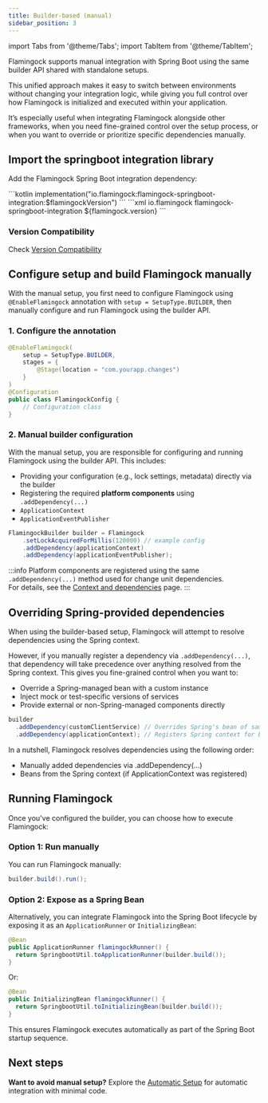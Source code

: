 ```yaml
---
title: Builder-based (manual)
sidebar_position: 3
---
```


import Tabs from '@theme/Tabs';
import TabItem from '@theme/TabItem';

Flamingock supports manual integration with Spring Boot using the same builder API shared with standalone setups. 

This unified approach makes it easy to switch between environments without changing your integration logic, while giving you full control over how Flamingock is initialized and executed within your application.

It’s especially useful when integrating Flamingock alongside other frameworks, when you need fine-grained control over the setup process, or when you want to override or prioritize specific dependencies manually.


## Import the springboot integration library

Add the Flamingock Spring Boot integration dependency:

<Tabs groupId="gradle_maven">
  <TabItem value="gradle" label="Gradle">
```kotlin
implementation("io.flamingock:flamingock-springboot-integration:$flamingockVersion")
```
  </TabItem>
  <TabItem value="maven" label="Maven">
```xml
<dependency>
    <groupId>io.flamingock</groupId>
    <artifactId>flamingock-springboot-integration</artifactId>
    <version>${flamingock.version}</version>
</dependency>
```
  </TabItem>
</Tabs>

### Version Compatibility

Check [Version Compatibility](introduction.md#version-compatibility)

## Configure setup and build Flamingock manually

With the manual setup, you first need to configure Flamingock using `@EnableFlamingock` annotation with `setup = SetupType.BUILDER`, then manually configure and run Flamingock using the builder API.

### 1. Configure the annotation

```java
@EnableFlamingock(
    setup = SetupType.BUILDER,
    stages = {
        @Stage(location = "com.yourapp.changes")
    }
)
@Configuration
public class FlamingockConfig {
    // Configuration class
}
```

### 2. Manual builder configuration

With the manual setup, you are responsible for configuring and running Flamingock using the builder API. This includes:

- Providing your configuration (e.g., lock settings, metadata) directly via the builder
- Registering the required **platform components** using `.addDependency(...)`
- `ApplicationContext`
- `ApplicationEventPublisher`

```java
FlamingockBuilder builder = Flamingock
    .setLockAcquiredForMillis(120000) // example config
    .addDependency(applicationContext)
    .addDependency(applicationEventPublisher);
```

:::info
Platform components are registered using the same `.addDependency(...)` method used for change unit dependencies.  
For details, see the [Context and dependencies](../../flamingock-library-config/context-and-dependencies.md) page.
:::
## Overriding Spring-provided dependencies
When using the builder-based setup, Flamingock will attempt to resolve dependencies using the Spring context.

However, if you manually register a dependency via `.addDependency(...)`, that dependency will take precedence over anything resolved from the Spring context. This gives you fine-grained control when you want to:

- Override a Spring-managed bean with a custom instance
- Inject mock or test-specific versions of services
- Provide external or non-Spring-managed components directly

```java
builder
  .addDependency(customClientService) // Overrides Spring's bean of same type
  .addDependency(applicationContext); // Registers Spring context for base dependency injection
```
In a nutshell, Flamingock resolves dependencies using the following order:
- Manually added dependencies via .addDependency(...)
- Beans from the Spring context (if ApplicationContext was registered)


## Running Flamingock

Once you've configured the builder, you can choose how to execute Flamingock:

### Option 1: Run manually

You can run Flamingock manually:

```java
builder.build().run();
```

### Option 2: Expose as a Spring Bean

Alternatively, you can integrate Flamingock into the Spring Boot lifecycle by exposing it as an `ApplicationRunner` or `InitializingBean`:

```java
@Bean
public ApplicationRunner flamingockRunner() {
  return SpringbootUtil.toApplicationRunner(builder.build());
}
```

Or:

```java
@Bean
public InitializingBean flamingockRunner() {
  return SpringbootUtil.toInitializingBean(builder.build());
}
```

This ensures Flamingock executes automatically as part of the Spring Boot startup sequence.


## Next steps

**Want to avoid manual setup?** Explore the [Automatic Setup](./enable-flamingock-setup.md) for automatic integration with minimal code.
